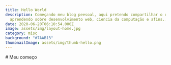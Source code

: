 ```yaml
---
title: Hello World
description: Começando meu blog peesoal, aqui pretendo compartilhar o que venho
  aprendendo sobre desenvolvimento web, ciencia da computação e afins..
date: 2020-06-20T06:10:54.000Z
image: assets/img/layout-home.jpg
category: misc
background: "#7AAB13"
thumbnailImage: assets/img/thumb-hello.png
---
```

\# Meu começo
